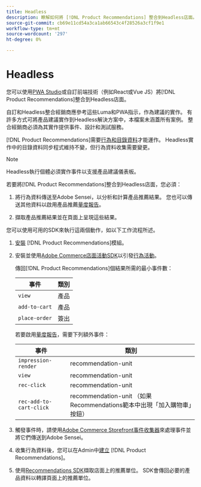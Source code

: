 ```yaml
---
title: Headless
description: 瞭解如何將 [!DNL Product Recommendations] 整合到Headless店面。
source-git-commit: cb69e11cd54a3ca1ab66543c4f28526a3cf1f9e1
workflow-type: tm+mt
source-wordcount: '297'
ht-degree: 0%

---
```


# Headless

您可以使用[PWA Studio](https://developer.adobe.com/commerce/pwa-studio/)或自訂前端技術（例如React或Vue JS）將[!DNL Product Recommendations]整合到Headless店面。

自訂和Headless整合經銷商應參考這些Luma和PWA指示，作為建議的實作。 有許多方式可將產品建議實作到Headless解決方案中，本檔案未涵蓋所有案例。 整合經銷商必須為其實作提供事件、設計和測試服務。

[!DNL Product Recommendations]需要[行為和目錄資料](https://experienceleague.adobe.com/docs/commerce/product-recommendations/developer/development-overview.html?lang=zh-Hant)才能運作。 Headless實作中的目錄資料同步程式維持不變，但行為資料收集需要變更。

>[!NOTE]
>
>Headless執行個體必須實作事件以支援產品建議儀表板。

若要將[!DNL Product Recommendations]整合到Headless店面，您必須：

1. 將行為資料傳送至Adobe Sensei，以分析和計算產品推薦結果。 您也可以傳送其他資料以啟用產品推薦[量度報告](workspace.md)。

1. 擷取產品推薦結果並在頁面上呈現這些結果。

您可以使用可用的SDK來執行這兩個動作，如以下工作流程所述。

1. [安裝](install-configure.md) [!DNL Product Recommendations]模組。

1. 安裝並使用[Adobe Commerce店面活動SDK](https://developer.adobe.com/commerce/services/shared-services/storefront-events/sdk/)以引發[行為活動](https://experienceleague.adobe.com/docs/commerce/product-recommendations/developer/events.html?lang=zh-Hant)。

   傳回[!DNL Product Recommendations]個結果所需的最小事件數：

   | 事件 | 類別 |
   |--- | ---|
   | `view` | 產品 |
   | `add-to-cart` | 產品 |
   | `place-order` | 簽出 |

   若要啟用[量度報告](workspace.md)，需要下列額外事件：

   | 事件 | 類別 |
   |--- | ---|
   | `impression-render` | recommendation-unit |
   | `view` | recommendation-unit |
   | `rec-click` | recommendation-unit |
   | `rec-add-to-cart-click` | recommendation-unit （如果Recommendations範本中出現「加入購物車」按鈕） |

1. 觸發事件時，請使用[Adobe Commerce Storefront事件收集器](https://developer.adobe.com/commerce/services/shared-services/storefront-events/collector/)來處理事件並將它們傳送到Adobe Sensei。

1. 收集行為資料後，您可以在Admin中[建立](create.md) [!DNL Product Recommendations]。

1. 使用[Recommendations SDK](https://developer.adobe.com/commerce/services/product-recommendations/)擷取店面上的推薦單位。 SDK會傳回必要的產品資料以轉譯頁面上的推薦單位。

